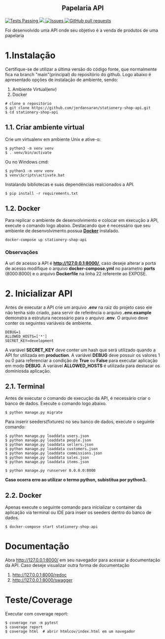 <p align="center">
    <h2 align="center">
        Papelaria API
    </h2>
    <a href="https://github.com/jordansaran/stationery-shop-api/actions">
      <img alt="Tests Passing" src="https://github.com/jordansaran/stationery-shop-api/workflows/sales-test-coverage/badge.svg" />
    </a>
    <a href="https://codecov.io/gh/jordansaran/sales-api">
      <img src="https://codecov.io/gh/jordansaran/stationery-shop-api/branch/main/graph/badge.svg" />
    </a>
    <a href="https://github.com/jordansaran/stationery-shop-api/issues">
      <img alt="Issues" src="https://img.shields.io/github/issues/jordansaran/stationery-shop-api?color=0088ff" />
    </a>
    <a href="https://github.com/jordansaran/stationery-shop-api/pulls">
      <img alt="GitHub pull requests" src="https://img.shields.io/github/issues-pr/jordansaran/stationery-shop-api?color=0088ff" />
    </a>
</p>

Foi desenvolvido uma API onde seu objetivo é a venda de produtos de uma papelaria

# 1.Instalação
Certifique-se de utilizar a última versão do código fonte, que normalmente fica na branch "main"(principal) do repositório do github.
Logo abaixo é apresentado opções de instalação de ambiente, sendo:
1. Ambiente Virtual(env)
2. Docker

````shell
# clone o repositório
$ git clone https://github.com/jordansaran/stationery-shop-api.git
$ cd stationery-shop-api
````

## 1.1. Criar ambiente virtual
Crie um virtualenv em ambiente Unix e ative-o:
````shell
$ python3 -m venv venv
$ . venv/bin/activate
````
Ou no Windows cmd:
````shell
$ python3 -m venv venv
$ venv\Scripts\activate.bat
````
Instalando bibliotecas e suas dependências realcionados a API.  
````shell
$ pip install -r requirements.txt
````

## 1.2. Docker

Para replicar o ambiente de desenvolvimento e colocar em execução a API, execute o comando logo abaixo. 
Destacando que é necessário que seu ambiente de desenvolvimento possua [**Docker**](https://www.docker.com/products/docker-desktop/) instalado.
```
docker-compose up stationery-shop-api
```
### Observações
A url de acesso a API é **http://127.0.0.1:8000/**, caso deseje alterar a porta de acesso modifique
o arquivo **docker-compose.yml** no parametro **ports** (8000:8000) e o arquivo **Dockerfile** na linha 22 referente ao EXPOSE.

# 2. Inicializar API
Antes de executar a API crie um arquivo **.env** na raiz do projeto caso ele não tenha sido criado, para servir de referência
o arquivo **.env.example** demonstra a estrutura necessário para o arquivo **.env**.
O arquivo deve conter os seguintes variáveis de ambiente.
````dotenv
DEBUG=1
ALLOWED_HOSTS=['*']
SECRET_KEY=development
````
A variável **SECRET_KEY** deve conter um hash que será utilizado quando a API for utilizada em **production**.
A variável **DEBUG** deve possuir os valores 1 ou 0 para referenciar a condição de **True** ou **False** para
executar aplicação em modo **DEBUG**.
A variável **ALLOWED_HOSTS** é utilizada para destacar os domíniosda aplicação.
## 2.1. Terminal
Antes de executar o comando de execução da API, é necessário criar o banco de dados. Execute o comando logo abaixo.
````shell
$ python manage.py migrate
````
Para inserir seeders(fixtures) no seu banco de dados, execute o seguinte comando:
````shell
$ python manage.py loaddata users.json
$ python manage.py loaddata people.json
$ python manage.py loaddata sellers.json
$ python manage.py loaddata customers.json
$ python manage.py loaddata commissions.json
$ python manage.py loaddata sales.json
$ python manage.py loaddata items.json
````

````shell
$ python manage.py runserver 0.0.0.0:8000
````

**Caso ocorra erro ao utilizar o termo python, subistitua por python3.**

## 2.2. Docker
Apenas execute o seguinte comando para inicializar o container da aplicação via terminal ou IDE para inseir os seeders dentro do banco de dados.
````shell
$ docker-compose start stationery-shop-api
````

# Documentação

Abra http://127.0.0.1:8000/ em seu navegador para acessar a documentação da API.
Caso deseje visualizar outra forma de documentação
1. http://127.0.0.1:8000/redoc
2. http://127.0.0.1:8000/swagger

# Teste/Coverage
Executar com coverage report:
````shell
$ coverage run -m pytest
$ coverage report
$ coverage html  # abrir htmlcov/index.html em um navegador
````
